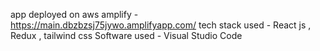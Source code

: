 app deployed on aws amplify - https://main.dbzbzsj75jywo.amplifyapp.com/
tech stack used - React js , Redux , tailwind css
Software used - Visual Studio Code
